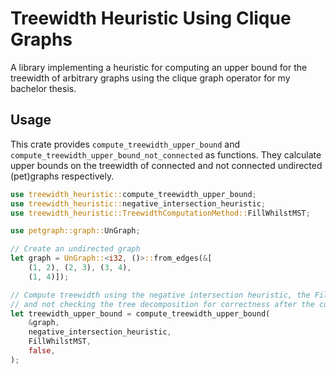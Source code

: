 # Treewidth Heuristic Using Clique Graphs

A library implementing a heuristic for computing an upper bound for the treewidth of arbitrary graphs using the clique graph operator for my bachelor thesis.

## Usage

This crate provides `compute_treewidth_upper_bound` and `compute_treewidth_upper_bound_not_connected` as functions.
They calculate upper bounds on the treewidth of connected and not connected undirected (pet)graphs respectively.

```rust
use treewidth_heuristic::compute_treewidth_upper_bound;
use treewidth_heuristic::negative_intersection_heuristic;
use treewidth_heuristic::TreewidthComputationMethod::FillWhilstMST;

use petgraph::graph::UnGraph;

// Create an undirected graph
let graph = UnGraph::<i32, ()>::from_edges(&[
    (1, 2), (2, 3), (3, 4),
    (1, 4)]);

// Compute treewidth using the negative intersection heuristic, the FillWhilstMST computation method
// and not checking the tree decomposition for correctness after the computation.
let treewidth_upper_bound = compute_treewidth_upper_bound(
    &graph,
    negative_intersection_heuristic,
    FillWhilstMST,
    false,
);
```